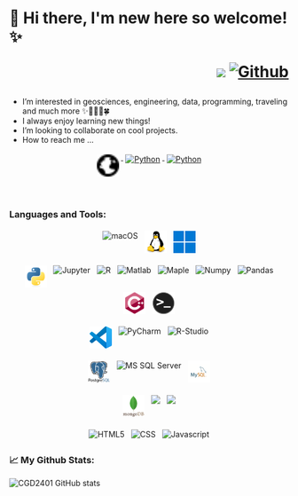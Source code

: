 # 👋 Hi there, I'm new here so welcome! ✨ <p align="right"> ![](https://visitor-badge.laobi.icu/badge?page_id=CGD2401.CGD2401) [![Github](https://img.shields.io/github/followers/CGD2401?label=Followers&logo=Github)](https://github.com/CGD2401) </p>


-  I’m interested in geosciences, engineering, data, programming, traveling and much more ✨🧗🌋📸🍀
-  I always enjoy learning new things!
-  I’m looking to collaborate on cool projects.
-  How to reach me ...


<p align="center">
<a href="https://cgd2401.github.io/" target="_blank" rel="noopener noreferrer"> <img src="https://raw.githubusercontent.com/iconic/open-iconic/master/svg/globe.svg" alt="Python" height="40" style="vertical-align:top; margin:4px"> 
</a>
<a href="https://linkedin.com/in/CGD2401" target="_blank" rel="noopener noreferrer"> <img src="https://cdn.jsdelivr.net/npm/simple-icons@v3/icons/linkedin.svg" alt="Python" height="40" style="vertical-align:top; margin:4px">
</a>
<a href="mailto:CGD2401@gmail.com"> <img src="https://cdn.jsdelivr.net/npm/simple-icons@v3/icons/gmail.svg" alt="Python" height="40" style="vertical-align:top; margin:4px">
</a>
</p>
<br/>



###  Languages and Tools:
<p align="center">
<img src="https://static.wikia.nocookie.net/logopedia/images/f/f5/ProductPageIcon_gen.png/revision/latest?cb=20200622204732" alt="macOS" height="40" style="vertical-align:top; margin:4px">
<img src="https://raw.githubusercontent.com/devicons/devicon/master/icons/linux/linux-original.svg" alt="Linux" height="40" style="vertical-align:top; margin:4px">
<img src="https://raw.githubusercontent.com/github/explore/80688e429a7d4ef2fca1e82350fe8e3517d3494d/topics/windows/windows.png" alt="Windows" height="40" style="vertical-align:top; margin:4px">
</p>

<p align="center">
<img src="https://raw.githubusercontent.com/devicons/devicon/master/icons/python/python-original.svg" alt="Python" height="40" style="vertical-align:top; margin:4px">
 <img src="https://upload.wikimedia.org/wikipedia/commons/3/38/Jupyter_logo.svg" alt="Jupyter" height="40" style="vertical-align:top; margin:4px"> 
<img src="https://www.r-project.org/logo/Rlogo.png" alt="R" height="40" style="vertical-align:top; margin:4px"> 
 <img src="https://upload.wikimedia.org/wikipedia/commons/2/21/Matlab_Logo.png" alt="Matlab" height="40" style="vertical-align:top; margin:4px">
<img src="https://www.maplesoft.com/images2015/resources/Maple/Maple_2015_logo.jpg" alt="Maple" height="40" style="vertical-align:top; margin:4px"> 
<img src="https://upload.wikimedia.org/wikipedia/commons/thumb/3/31/NumPy_logo_2020.svg/768px-NumPy_logo_2020.svg.png" alt="Numpy"  height="40" style="vertical-align:top; margin:4px"> 
<img src="https://pandas.pydata.org/static/img/pandas_mark.svg" alt="Pandas" height="40" style="vertical-align:top; margin:4px"> 
<img src="https://raw.githubusercontent.com/devicons/devicon/master/icons/cplusplus/cplusplus-original.svg" alt="C++" height="40" style="vertical-align:top; margin:4px">
 <img src="https://raw.githubusercontent.com/github/explore/80688e429a7d4ef2fca1e82350fe8e3517d3494d/topics/terminal/terminal.png" alt="Terminal" height="40" style="vertical-align:top; margin:4px">
</p>

<p align="center">
<img src="https://raw.githubusercontent.com/github/explore/80688e429a7d4ef2fca1e82350fe8e3517d3494d/topics/visual-studio-code/visual-studio-code.png" alt="VS Code" height="40" style="vertical-align:top; margin:4px">
<img src="https://upload.wikimedia.org/wikipedia/commons/1/1d/PyCharm_Icon.svg" alt="PyCharm" height="40" style="vertical-align:top; margin:4px"> 
<img src="https://www.rstudio.com/wp-content/uploads/2018/10/RStudio-Logo-flat.svg" alt="R-Studio" height="40" style="vertical-align:top; margin:4px"> 
</p>

<p align="center">
<img src="https://raw.githubusercontent.com/devicons/devicon/master/icons/postgresql/postgresql-original-wordmark.svg" alt="PostgreSQL" height="40" style="vertical-align:top; margin:4px">
<img src="https://cdn.freelogovectors.net/wp-content/uploads/2019/02/sql-server-logo.png" alt="MS SQL Server" height="40" style="vertical-align:top; margin:4px"> 
<img src="https://raw.githubusercontent.com/github/explore/80688e429a7d4ef2fca1e82350fe8e3517d3494d/topics/mysql/mysql.png" alt="MySQL" height="40" style="vertical-align:top; margin:4px">
</p>

<p align="center">
<img src="https://raw.githubusercontent.com/devicons/devicon/master/icons/mongodb/mongodb-original-wordmark.svg" height="40" style="vertical-align:top; margin:4px"> 
<img src="https://upload.wikimedia.org/wikipedia/commons/e/e5/Neo4j-logo_color.png" height="40" style="vertical-align:top; margin:4px"> 
<img src="https://www.vectorlogo.zone/logos/apache_cassandra/apache_cassandra-icon.svg" height="40" style="vertical-align:top; margin:4px"> 
</p>

<p align="center">
<img src="https://upload.wikimedia.org/wikipedia/commons/6/61/HTML5_logo_and_wordmark.svg" alt="HTML5" height="40" style="vertical-align:top; margin:4px">
<img src="https://upload.wikimedia.org/wikipedia/commons/d/d5/CSS3_logo_and_wordmark.svg" alt="CSS" height="40" style="vertical-align:top; margin:4px"> 
<img src="https://upload.wikimedia.org/wikipedia/commons/b/ba/Javascript_badge.svg" alt="Javascript" alt="Javascript" height="40" style="vertical-align:top; margin:4px">
</p>



### 📈 My Github Stats:
![CGD2401 GitHub stats](https://github-readme-stats.vercel.app/api?username=CGD2401&theme=cobalt&show_icons=true)









